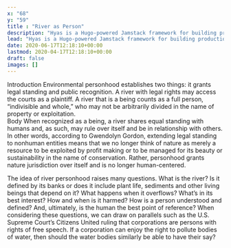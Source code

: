 ```yaml
---
x: "68"
y: "59"
title : "River as Person"
description: "Hyas is a Hugo-powered Jamstack framework for building production-ready websites faster."
lead: "Hyas is a Hugo-powered Jamstack framework for building production-ready websites faster."
date: 2020-06-17T12:18:10+00:00
lastmod: 2020-04-17T12:18:10+00:00
draft: false
images: []
---
```

Introduction
Environmental personhood establishes two things: it grants legal standing and public recognition. A river with legal rights may access the courts as a plaintiff. A river that is a being counts as  a full person, “indivisible and whole,” who may not be arbitrarily divided in the name of property or exploitation.  
Body
When recognized as a being, a river shares equal standing with humans and, as such, may rule over itself and be in relationship with others. In other words, according to Gwendolyn Gordon, extending legal standing to nonhuman entities means that we no longer think of nature as merely a resource to be exploited by profit making or to be managed for its beauty or sustainability in the name of conservation. Rather, personhood grants nature jurisdiction over itself and is no longer human-centered.  

The idea of river personhood raises many questions. What is the river? Is it defined by its banks or does it include plant life, sediments and other living beings that depend on it? What happens when it overflows? What’s in its best interest? How and when is it harmed? How is a person understood and defined? And, ultimately, is the human the best point of reference? When considering these questions, we can draw on parallels such as the U.S. Supreme Court’s Citizens United ruling that corporations are persons with rights of free speech.  If a corporation can enjoy the right to pollute bodies of water, then should the water bodies similarly be able to have their say?
